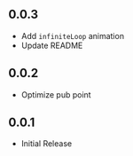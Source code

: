 ## 0.0.3

* Add `infiniteLoop` animation
* Update README

## 0.0.2

* Optimize pub point

## 0.0.1

* Initial Release
